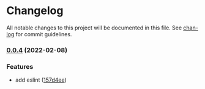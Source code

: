 # Changelog

All notable changes to this project will be documented in this file. See [chan-log](https://github.com/conventional-changelog/chan-log) for commit guidelines.

### [0.0.4](https://github.com/YanPanMichael/astart-cli/compare/v0.0.2...v0.0.4) (2022-02-08)


### Features

* add eslint ([157d4ee](https://github.com/YanPanMichael/astart-cli/commit/157d4ee941c0e7a9a6d636fd86fe1c3c90df80bb))
